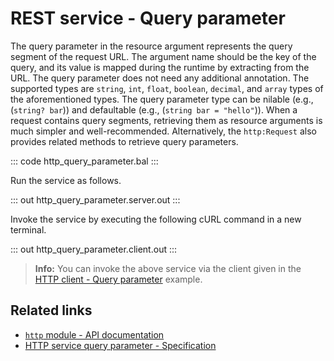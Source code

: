 # REST service - Query parameter

The query parameter in the resource argument represents the query segment of the request URL. The argument name should be the key of the query, and its value is mapped during the runtime by extracting from the URL. The query parameter does not need any additional annotation. The supported types are `string`, `int`, `float`, `boolean`, `decimal`, and `array` types of the aforementioned types. The query parameter type can be nilable (e.g., (`string? bar`)) and defaultable (e.g., (`string bar = "hello"`)). When a request contains query segments, retrieving them as resource arguments is much simpler and well-recommended. Alternatively, the `http:Request` also provides related methods to retrieve query parameters.

::: code http_query_parameter.bal :::

Run the service as follows.

::: out http_query_parameter.server.out :::

Invoke the service by executing the following cURL command in a new terminal.

::: out http_query_parameter.client.out :::

>**Info:** You can invoke the above service via the client given in the [HTTP client - Query parameter](/learn/by-example/http-client-query-parameter/) example.

## Related links
- [`http` module - API documentation](https://lib.ballerina.io/ballerina/http/latest/)
- [HTTP service query parameter - Specification](/spec/http/#2343-query-parameter)

